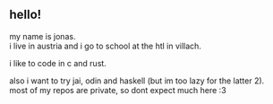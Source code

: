 ## hello! <br>
my name is jonas.<br>
i live in austria and i go to school at the htl in villach.<br>

i like to code in c and rust.<br>

also i want to try jai, odin and haskell (but im too lazy for the latter 2).<br>
most of my repos are private, so dont expect much here :3
